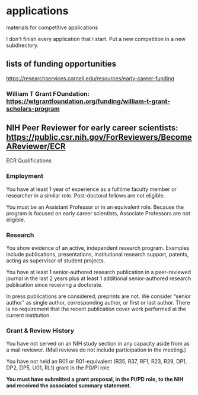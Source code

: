 # applications
materials for competitive applications


I don't finish every application that I start. Put a new competition in a new subdirectory.


## lists of funding opportunities

https://researchservices.cornell.edu/resources/early-career-funding

### William T Grant FOundation: https://wtgrantfoundation.org/funding/william-t-grant-scholars-program





## NIH Peer Reviewer for early career scientists: https://public.csr.nih.gov/ForReviewers/BecomeAReviewer/ECR

ECR Qualifications

### Employment
You have at least 1 year of experience as a fulltime faculty member or researcher in a similar role. Post-doctoral fellows are not eligible.

You must be an Assistant Professor or in an equivalent role. Because the program is focused on early career scientists, Associate Professors are not eligible.

### Research

You show evidence of an active, independent research program. Examples include publications, presentations, institutional research support, patents, acting as supervisor of student projects.

You have at least 1 senior-authored research publication in a peer-reviewed journal in the last 2 years plus at least 1 additional senior-authored research publication since receiving a doctorate.

In press publications are considered; preprints are not.
We consider “senior author” as single author, corresponding author, or first or last author.
There is no requirement that the recent publication cover work performed at the current institution.
 

### Grant & Review History

You have not served on an NIH study section in any capacity aside from as a mail reviewer. (Mail reviews do not include participation in the meeting.)

You have not held an R01 or R01-equivalent (R35, R37, RF1, R23, R29, DP1, DP2, DP5, U01, RL1) grant in the PD/PI role

**You must have submitted a grant proposal, in the PI/PD role, to the NIH and received the associated summary statement.**

